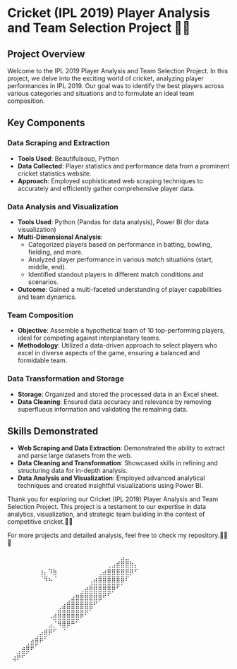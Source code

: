 # Cricket (IPL 2019) Player Analysis and Team Selection Project 🏏🏏

## Project Overview
Welcome to the IPL 2019 Player Analysis and Team Selection Project. In this project, we delve into the exciting world of cricket, analyzing player performances in IPL 2019. Our goal was to identify the best players across various categories and situations and to formulate an ideal team composition.

## Key Components

### Data Scraping and Extraction
- **Tools Used**: Beautifulsoup, Python
- **Data Collected**: Player statistics and performance data from a prominent cricket statistics website.
- **Approach**: Employed sophisticated web scraping techniques to accurately and efficiently gather comprehensive player data.

### Data Analysis and Visualization
- **Tools Used**: Python (Pandas for data analysis), Power BI (for data visualization)
- **Multi-Dimensional Analysis**:
  - Categorized players based on performance in batting, bowling, fielding, and more.
  - Analyzed player performance in various match situations (start, middle, end).
  - Identified standout players in different match conditions and scenarios.
- **Outcome**: Gained a multi-faceted understanding of player capabilities and team dynamics.

### Team Composition
- **Objective**: Assemble a hypothetical team of 10 top-performing players, ideal for competing against interplanetary teams.
- **Methodology**: Utilized a data-driven approach to select players who excel in diverse aspects of the game, ensuring a balanced and formidable team.

### Data Transformation and Storage
- **Storage**: Organized and stored the processed data in an Excel sheet.
- **Data Cleaning**: Ensured data accuracy and relevance by removing superfluous information and validating the remaining data.

## Skills Demonstrated
- **Web Scraping and Data Extraction**: Demonstrated the ability to extract and parse large datasets from the web.
- **Data Cleaning and Transformation**: Showcased skills in refining and structuring data for in-depth analysis.
- **Data Analysis and Visualization**: Employed advanced analytical techniques and created insightful visualizations using Power BI.

Thank you for exploring our Cricket (IPL 2019) Player Analysis and Team Selection Project. This project is a testament to our expertise in data analytics, visualization, and strategic team building in the context of competitive cricket.🏏🏏

For more projects and detailed analysis, feel free to check my repository.🏏🏏🏏




⠀⠀⠀⠀⠀⠀⠀⠀⠀⠀⠀⠀⠀⠀⠀⠀⠀⠀⠀⠀⠀⠀⠀⠀⠀⣠⣀⠀⠀⠀
⠀⠀⠀⠀⠀⠀⠀⠀⠀⠀⠀⠀⠀⠀⠀⠀⠀⠀⠀⠀⠀⠀⢀⣠⣾⣿⣿⣷⡄⠀
⠀⠀⠀⠀⠀⠀⠀⢰⡄⠹⣷⠀⠀⠀⠀⠀⠀⠀⠀⠀⢀⣴⣿⣿⣿⣿⣿⡿⠋⠀
⠀⠀⠀⠀⠀⠀⠀⠈⠻⠦⠈⠀⠀⠀⠀⠀⠀⠀⢀⣴⣿⣿⣿⣿⣿⣿⠏⠀⠀⠀
⠀⠀⠀⠀⠀⠀⠀⠀⠀⠀⠀⠀⠀⠀⠀⠀⠀⣠⣾⣿⣿⣿⣿⣿⠟⠁⠀⠀⠀⠀
⠀⠀⠀⠀⠀⠀⠀⠀⠀⠀⠀⠀⠀⠀⢀⣤⣾⣿⣿⣿⣿⡿⠟⠁⠀⠀⠀⠀⠀⠀
⠀⠀⠀⠀⠀⠀⠀⠀⠀⠀⠀⠀⢀⣴⣿⣿⣿⣿⣿⡿⠋⠀⠀⠀⠀⠀⠀⠀⠀⠀
⠀⠀⠀⠀⠀⠀⠀⠀⠀⠀⠀⣴⣿⣿⣿⣿⣿⣿⠟⠀⠀⠀⠀⠀⠀⠀⠀⠀⠀⠀
⠀⠀⠀⠀⠀⠀⠀⠀⠀⠠⣾⣿⣿⣿⣿⣿⠟⠁⠀⠀⠀⠀⠀⠀⠀⠀⠀⠀⠀⠀
⠀⠀⠀⠀⠀⠀⠀⠀⠀⣠⡈⠻⣿⡿⠛⠁⠀⠀⠀⠀⠀⠀⠀⠀⠀⠀⠀⠀⠀⠀
⠀⠀⠀⠀⠀⠀⠀⣠⣾⡿⠋⠀⠈⠀⠀⠀⠀⠀⠀⠀⠀⠀⠀⠀⠀⠀⠀⠀⠀⠀
⠀⠀⠀⠀⠀⣠⣾⡿⠋⠀⠀⠀⠀⠀⠀⠀⠀⠀⠀⠀⠀⠀⠀⠀⠀⠀⠀⠀⠀⠀
⠀⠀⠀⣠⣾⡿⠋⠀⠀⠀⠀⠀⠀⠀⠀⠀⠀⠀⠀⠀⠀⠀⠀⠀⠀⠀⠀⠀⠀⠀
⠀⢀⣾⡿⠋⠀⠀⠀⠀⠀⠀⠀⠀⠀⠀⠀⠀⠀⠀⠀⠀⠀⠀⠀⠀⠀⠀⠀⠀⠀
⠀⠙⠁⠀⠀⠀⠀⠀⠀⠀⠀⠀⠀⠀⠀⠀⠀⠀⠀⠀⠀⠀⠀⠀⠀⠀⠀⠀⠀⠀
